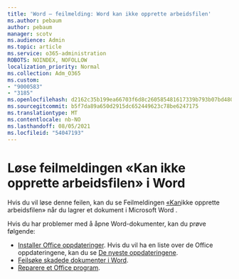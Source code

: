 ```yaml
---
title: 'Word – feilmelding: Word kan ikke opprette arbeidsfilen'
ms.author: pebaum
author: pebaum
manager: scotv
ms.audience: Admin
ms.topic: article
ms.service: o365-administration
ROBOTS: NOINDEX, NOFOLLOW
localization_priority: Normal
ms.collection: Adm_O365
ms.custom:
- "9000583"
- "3185"
ms.openlocfilehash: d2162c35b199ea66703f6d8c260585481617339b793b07bd4800f3125f942dd5
ms.sourcegitcommit: b5f7da89a650d2915dc652449623c78be6247175
ms.translationtype: MT
ms.contentlocale: nb-NO
ms.lasthandoff: 08/05/2021
ms.locfileid: "54047193"
---
```

# <a name="resolve-the-word-could-not-create-the-work-file-error-message"></a>Løse feilmeldingen «Kan ikke opprette arbeidsfilen» i Word

Hvis du vil løse denne feilen, kan du se Feilmeldingen [«Kan](https://docs.microsoft.com/office/troubleshoot/word/word-could-not-create-the-work-file)ikke opprette arbeidsfilen» når du lagrer et dokument i Microsoft Word .

Hvis du har problemer med å åpne Word-dokumenter, kan du prøve følgende:

- [Installer Office oppdateringer](https://support.office.com/article/2ab296f3-7f03-43a2-8e50-46de917611c5). Hvis du vil ha en liste over de Office oppdateringene, kan du se [De nyeste oppdateringene](https://docs.microsoft.com/officeupdates/office-updates-msi).
- [Feilsøke skadede dokumenter i Word](https://docs.microsoft.com/office/troubleshoot/word/damaged-documents-in-word).
- [Reparere et Office program](https://support.office.com/Article/Repair-an-Office-application-7821d4b6-7c1d-4205-aa0e-a6b40c5bb88b).